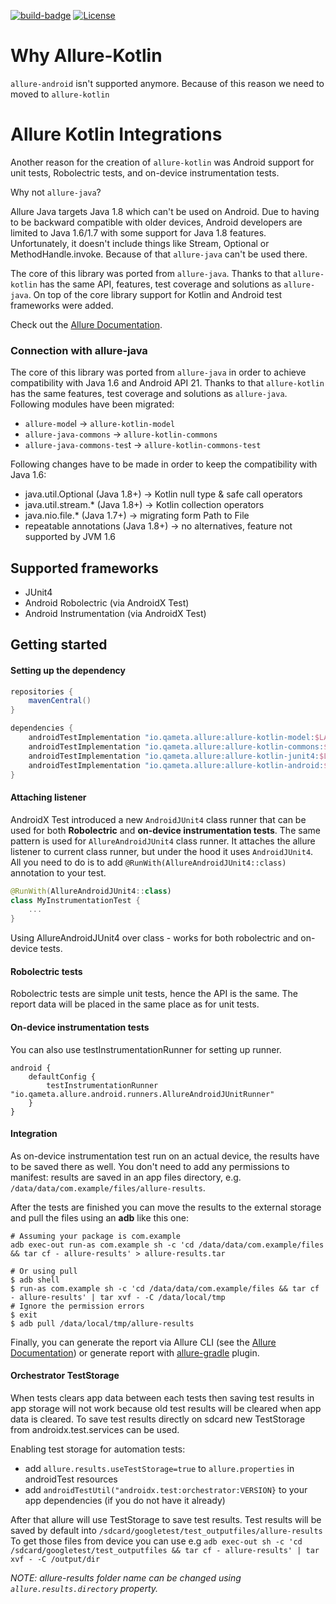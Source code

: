 
[build]: https://github.com/allure-framework/allure-kotlin/actions
[build-badge]: https://github.com/allure-framework/allure-kotlin/workflows/Build/badge.svg
[license]: http://www.apache.org/licenses/LICENSE-2.0
[license-badge]: https://img.shields.io/badge/License-Apache%202.0-blue.svg

[![build-badge][]][build] [![License][license-badge]][license]

# Why Allure-Kotlin
`allurе-android` isn't supported anymore. Because of this reason we need to moved to `allure-kotlin`


# Allure Kotlin Integrations
Another reason for the creation of `allure-kotlin` was Android support for unit tests, Robolectric tests, and on-device instrumentation tests.

Why not `allure-java`?

Allure Java targets Java 1.8 which can't be used on Android. Due to having to be backward compatible with older devices, Android developers are limited to Java 1.6/1.7 with some support for Java 1.8 features. Unfortunately, it doesn't include things like Stream, Optional or MethodHandle.invoke. Because of that `allure-java` can't be used there.

The core of this library was ported from `allure-java`. Thanks to that `allure-kotlin` has the same API, features, test coverage and solutions as `allure-java`. On top of the core library support for Kotlin and Android test frameworks were added.

Check out the [Allure Documentation][allure-docs].

### Connection with allure-java
The core of this library was ported from `allure-java` in order to achieve compatibility with Java 1.6 and Android API 21. Thanks to that `allure-kotlin` has the same features, test coverage and solutions as `allure-java`. Following modules have been migrated:

- `allure-mode`l -> `allure-kotlin-model`
- `allure-java-commons` -> `allure-kotlin-commons`
- `allure-java-commons-tes`t -> `allure-kotlin-commons-test`

Following changes have to be made in order to keep the compatibility with Java 1.6:

- java.util.Optional (Java 1.8+) -> Kotlin null type & safe call operators
- java.util.stream.* (Java 1.8+) -> Kotlin collection operators
- java.nio.file.* (Java 1.7+) -> migrating form Path to File
- repeatable annotations (Java 1.8+) -> no alternatives, feature not supported by JVM 1.6

## Supported frameworks

- JUnit4
- Android Robolectric (via AndroidX Test)
- Android Instrumentation (via AndroidX Test)


## Getting started

#### Setting up the dependency
```gradle
repositories {
    mavenCentral()
}

dependencies {
    androidTestImplementation "io.qameta.allure:allure-kotlin-model:$LATEST_VERSION"
    androidTestImplementation "io.qameta.allure:allure-kotlin-commons:$LATEST_VERSION"
    androidTestImplementation "io.qameta.allure:allure-kotlin-junit4:$LATEST_VERSION"
    androidTestImplementation "io.qameta.allure:allure-kotlin-android:$LATEST_VERSION"
}
```

#### Attaching listener

AndroidX Test introduced a new `AndroidJUnit4` class runner that can be used for both **Robolectric** and **on-device instrumentation tests**. The same pattern is used for `AllureAndroidJUnit4` class runner. It attaches the allure listener to current class runner, but under the hood it uses `AndroidJUnit4`. All you need to do is to add `@RunWith(AllureAndroidJUnit4::class)` annotation to your test.

```kotlin
@RunWith(AllureAndroidJUnit4::class)
class MyInstrumentationTest {
    ...
}
```

Using AllureAndroidJUnit4 over class - works for both robolectric and on-device tests.

#### Robolectric tests

Robolectric tests are simple unit tests, hence the API is the same. The report data will be placed in the same place as for unit tests.

#### On-device instrumentation tests

You can also use testInstrumentationRunner for setting up runner.

```
android {
    defaultConfig {
        testInstrumentationRunner "io.qameta.allure.android.runners.AllureAndroidJUnitRunner"
    }
}
```

#### Integration
As on-device instrumentation test run on an actual device, the results have to be saved there as well.
You don't need to add any permissions to manifest: results are saved in an app files directory, e.g.
`/data/data/com.example/files/allure-results`.


After the tests are finished you can move the results to the external storage and pull the files using an **adb** like this one:
```
# Assuming your package is com.example
adb exec-out run-as com.example sh -c 'cd /data/data/com.example/files && tar cf - allure-results' > allure-results.tar

# Or using pull
$ adb shell
$ run-as com.example sh -c 'cd /data/data/com.example/files && tar cf - allure-results' | tar xvf - -C /data/local/tmp
# Ignore the permission errors
$ exit
$ adb pull /data/local/tmp/allure-results
```
Finally, you can generate the report via Allure CLI (see the [Allure Documentation][allure-cli]) or generate report with [allure-gradle][allure-gradle-plugin] plugin.

#### **Orchestrator TestStorage**
When tests clears app data between each tests then saving test results in app storage will not work because old test results will be cleared when app data is cleared.
To save test results directly on sdcard new TestStorage from androidx.test.services can be used.

Enabling test storage for automation tests:
 - add `allure.results.useTestStorage=true` to `allure.properties` in androidTest resources
 - add `androidTestUtil("androidx.test:orchestrator:VERSION}` to your app dependencies (if you do not have it already)

After that allure will use TestStorage to save test results. Test results will be saved by default into `/sdcard/googletest/test_outputfiles/allure-results`
To get those files from device you can use e.g `adb exec-out sh -c 'cd  /sdcard/googletest/test_outputfiles && tar cf - allure-results' | tar xvf - -C /output/dir`

*NOTE: allure-results folder name can be changed using `allure.results.directory` property.*

[allure-gradle-plugin]: https://github.com/allure-framework/allure-gradle
[allure-cli]: https://docs.qameta.io/allure/#_reporting
[gradle-test-listener]: https://discuss.gradle.org/t/how-to-attach-a-runlistener-to-your-junit-4-tests-in-gradle/30788
[allure-docs]: https://docs.qameta.io/allure/
